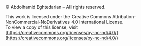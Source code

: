 © Abdolhamid Eghtedarian – All rights reserved.

This work is licensed under the Creative Commons Attribution-NonCommercial-NoDerivatives 4.0 International License.  
To view a copy of this license, visit [https://creativecommons.org/licenses/by-nc-nd/4.0/](https://creativecommons.org/licenses/by-nc-nd/4.0/)
